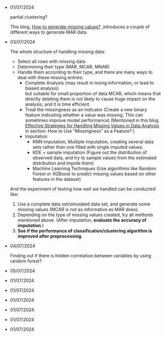 - 01/07/2024

  partial clustering?

  This blog,  [How to generate missing values?](https://rmisstastic.netlify.app/how-to/generate/misssimul#:~:text=Missing%20Completely%20At%20Random%20values,Bernoulli%20distribution%20of%20parameter%20perc) ,introduces a couple of different ways to generate MAR data.
  
- 03/07/2024

  The whole structure of handling missing data:
  * Select all rows with missing data
  * Determining their type (MAR, MCAR, MNAR)
  * Handle them according to their type, and there are many ways to deal with these missing entries:
      - Complete Analysis (may result in losing information, or lead to biased analysis)\
        but suitable for small proportion of data MCAR, which means that directly deleting them is not likely to cause huge impact on the analysis, and it is time efficient.
      - Treat the missingness as an indicator (Create a new binary feature indicating whether a value was missing. This can sometimes improve model performance) (Mentioned in this blog [Effective Strategies for Handling Missing Values in Data Analysis](https://www.analyticsvidhya.com/blog/2021/10/handling-missing-value/) in section: How to Use “Missingness” as a Feature? )
      - Imputation
        * KNN imputation, Multiple imputation, creating several data sets rather than one filled with single imputed values.
        * KDE + sample imputation (Figure out the distribution of observed data, and try to sample values from the estimated distribution and impute them)
        * Machine Learning Techniques (Use algorithms like Random Forest or XGBoost to predict missing values based on other features in the dataset)
          
  And the experiment of testing how well we handled can be conducted like:
  1. Use a complete data set/simulated data set, and generate some missing values (MCAR is not as informative as MAR does).
  2. Depending on the type of missing values created, try all methods mentioned above. (After imputation, **evaluate the accuracy of imputation**.)
  3. **See if the performance of classification/clustering algorithm is improved after preprocessing**.
  
- 04/07/2024

  Finding out if there is hidden correlation between variables by using random forest?
  
- 05/07/2024
  
- 01/07/2024
- 01/07/2024
- 01/07/2024
- 01/07/2024
- 01/07/2024
- 01/07/2024
